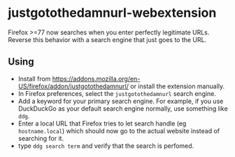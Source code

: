 # justgotothedamnurl-webextension

Firefox >=77 now searches when you enter perfectly legitimate URLs. Reverse this behavior with a search engine that just goes to the URL.

## Using

* Install from https://addons.mozilla.org/en-US/firefox/addon/justgotothedamnurl/ or install the extension manually.
* In Firefox preferences, select the `justgotothedamnurl` search engine.
* Add a keyword for your primary search engine. For example, if you use DuckDuckGo as your default search engine normally, use something like `ddg`.
* Enter a local URL that Firefox tries to let search handle (eg `hostname.local`) which should now go to the actual website instead of searching for it.
* type `ddg search term` and verify that the search is perfomed.

